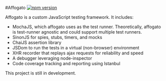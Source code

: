 #Affogato [![npm version](https://badge.fury.io/js/affogato.svg)](https://badge.fury.io/js/affogato)

Affogato is a custom JavaScript testing framework. It includes:

- MochaJS, which affogato uses as the test runner. Theoretically, affogato is test-runner agnostic and could support multiple test runners.
- SinonJS for spies, stubs, timers, and mocks
- ChaiJS assertion library
- JSDom to run the tests in a virtual (non-browser) environment
- XHR recorder that replays ajax requests for reliability and speed
- A debugger leveraging node-inspector
- Code coverage tracking and reporting using Istanbul

This project is still in development.
